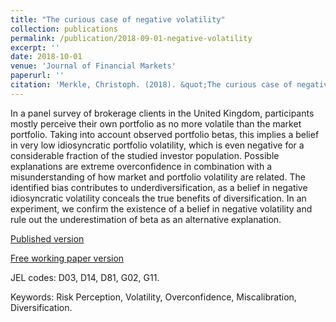```yaml
---
title: "The curious case of negative volatility"
collection: publications
permalink: /publication/2018-09-01-negative-volatility
excerpt: ''
date: 2018-10-01
venue: 'Journal of Financial Markets'
paperurl: ''
citation: 'Merkle, Christoph. (2018). &quot;The curious case of negative volatility; <i>Journal of Financial Markets</i>. 40, 92-108.'
---
```

In a panel survey of brokerage clients in the United Kingdom, participants mostly perceive their own portfolio as no more volatile than the market portfolio. Taking into account observed portfolio betas, this implies a belief in very low idiosyncratic portfolio volatility, which is even negative for a considerable fraction of the studied investor population. Possible explanations are extreme overconfidence in combination with a misunderstanding of how market and portfolio volatility are related. The identified bias contributes to underdiversification, as a belief in negative idiosyncratic volatility conceals the true benefits of diversification. In an experiment, we confirm the existence of a belief in negative volatility and rule out the underestimation of beta as an alternative explanation.

[Published version](https://doi.org/10.1016/j.finmar.2017.11.001)

[Free working paper version](https://dx.doi.org/10.2139/ssrn.2841651)

JEL codes: D03, D14, D81, G02, G11.

Keywords: Risk Perception, Volatility, Overconfidence, Miscalibration, Diversification.

